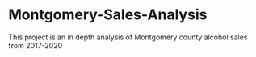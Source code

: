 # Montgomery-Sales-Analysis
This project is an in depth analysis of Montgomery county alcohol sales from 2017-2020
